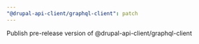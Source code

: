 ```yaml
---
"@drupal-api-client/graphql-client": patch
---
```


Publish pre-release version of @drupal-api-client/graphql-client
